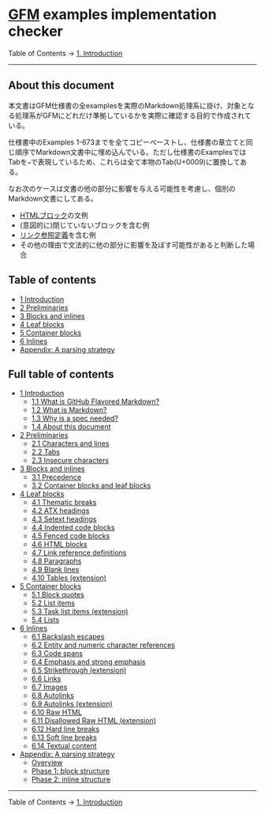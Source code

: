 # [GFM](https://higuma.github.io/github-flabored-markdown/) examples implementation checker

Table of Contents →
[1. Introduction](introduction.md)

------------------------------------------------------------------------
## About this document

本文書はGFM仕様書の全examplesを実際のMarkdown処理系に掛け、対象となる処理系がGFMにどれだけ準拠しているかを実際に確認する目的で作成されている。

仕様書中のExamples 1-673までを全てコピーペーストし、仕様書の章立てと同じ順序でMarkdown文書中に埋め込んでいる。ただし仕様書のExamplesではTabを`→`で表現しているため、これらは全て本物のTab(U+0009)に置換してある。

なお次のケースは文書の他の部分に影響を与える可能性を考慮し、個別のMarkdown文書にしてある。

* [HTMLブロック](../leaf-blocks.md#46-html-blocks)の文例
* (意図的に)閉じていないブロックを含む例
* [リンク参照定義](../leaf-blocks.md#47-link-reference-definitions)を含む例
* その他の理由で文法的に他の部分に影響を及ぼす可能性があると判断した場合

## Table of contents

* [1 Introduction](introduction.md)
* [2 Preliminaries](preliminaries.md)
* [3 Blocks and inlines](blocks-and-inlines.md)
* [4 Leaf blocks](leaf-blocks.md)
* [5 Container blocks](container-blocks.md)
* [6 Inlines](inlines.md)
* [Appendix: A parsing strategy](appendix-a-parsing-strategy.md)

## Full table of contents

* [1 Introduction](introduction.md)
    * [1.1 What is GitHub Flavored Markdown?](introduction.md#11-what-is-github-flavored-markdown-)
    * [1.2 What is Markdown?](introduction.md#12-what-is-markdown-)
    * [1.3 Why is a spec needed?](introduction.md#13-why-is-a-spec-needed-)
    * [1.4 About this document](introduction.md#14-about-this-document)
* [2 Preliminaries](preliminaries.md)
    * [2.1 Characters and lines](preliminaries.md#21-characters-and-lines)
    * [2.2 Tabs](preliminaries.md#22-tabs)
    * [2.3 Insecure characters](preliminaries.md#23-insecure-characters)
* [3 Blocks and inlines](blocks-and-inlines.md)
    * [3.1 Precedence](blocks-and-inlines.md#31-precedence)
    * [3.2 Container blocks and leaf blocks](blocks-and-inlines.md#32-container-blocks-and-leaf-blocks)
* [4 Leaf blocks](leaf-blocks.md)
    * [4.1 Thematic breaks](leaf-blocks.md#41-thematic-breaks)
    * [4.2 ATX headings](leaf-blocks.md#42-atx-headings)
    * [4.3 Setext headings](leaf-blocks.md#43-setext-headings)
    * [4.4 Indented code blocks](leaf-blocks.md#44-indented-code-blocks)
    * [4.5 Fenced code blocks](leaf-blocks.md#45-fenced-code-blocks)
    * [4.6 HTML blocks](leaf-blocks.md#46-html-blocks)
    * [4.7 Link reference definitions](leaf-blocks.md#47-link-reference-definitions)
    * [4.8 Paragraphs](leaf-blocks.md#48-paragraphs)
    * [4.9 Blank lines](leaf-blocks.md#49-blank-lines)
    * [4.10 Tables (extension)](leaf-blocks.md#410-tables-extension-)
* [5 Container blocks](container-blocks.md)
    * [5.1 Block quotes](container-blocks.md#51-block-quotes)
    * [5.2 List items](container-blocks.md#52-list-items)
    * [5.3 Task list items (extension)](container-blocks.md#53-task-list-items-extension-)
    * [5.4 Lists](container-blocks.md#54-lists)
* [6 Inlines](inlines.md)
    * [6.1 Backslash escapes](inlines.md#61-backslash-escapes)
    * [6.2 Entity and numeric character references](inlines.md#62-entity-and-numeric-character-references)
    * [6.3 Code spans](inlines.md#63-code-spans)
    * [6.4 Emphasis and strong emphasis](inlines.md#64-emphasis-and-strong-emphasis)
    * [6.5 Strikethrough (extension)](inlines.md#65-strikethrough-extension-)
    * [6.6 Links](inlines.md#66-links)
    * [6.7 Images](inlines.md#67-images)
    * [6.8 Autolinks](inlines.md#68-autolinks)
    * [6.9 Autolinks (extension)](inlines.md#69-autolinks-extension-)
    * [6.10 Raw HTML](inlines.md#610-raw-html)
    * [6.11 Disallowed Raw HTML (extension)](inlines.md#611-disallowed-raw-html-extension-)
    * [6.12 Hard line breaks](inlines.md#612-hard-line-breaks)
    * [6.13 Soft line breaks](inlines.md#613-soft-line-breaks)
    * [6.14 Textual content](inlines.md#614-textual-content)
* [Appendix: A parsing strategy](appendix-a-parsing-strategy.md)
    * [Overview](appendix-a-parsing-strategy.md#overview)
    * [Phase 1: block structure](appendix-a-parsing-strategy.md#phase-1-block-structure)
    * [Phase 2: inline structure](appendix-a-parsing-strategy.md#phase-2-inline-structure)

------------------------------------------------------------------------

Table of Contents →
[1. Introduction](introduction.md)

